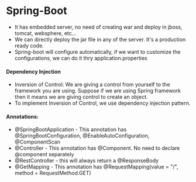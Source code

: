 # Spring-Boot
* It has embedded server, no need of creating war and deploy in jboss, tomcat, websphere, etc...
* We can directly deploy the jar file in any of the server. It's a production ready code.
* Spring-boot will configure automatically, if we want to customize the configurations, we can do it thry application.properties    

#### Dependency Injection
* Inversion of Control: We are giving a control from yourself to the framework you are using. Suppose if we are using Spring framework then it means we are giving control to create an object.  
* To implement Inversion of Control, we use dependency injection pattern. 

#### Annotations:
* @SpringBootApplication - This annotation has @SpringBootConfiguration, @EnableAutoConfiguration, @ComponentScan   
* @Controller - This annotation has @Component. No need to declare @component separately  
* @RestController - this will always return a @ResponseBody
* @GetMapping - This annotation has @RequestMapping(value = "/", method = RequestMethod.GET)
